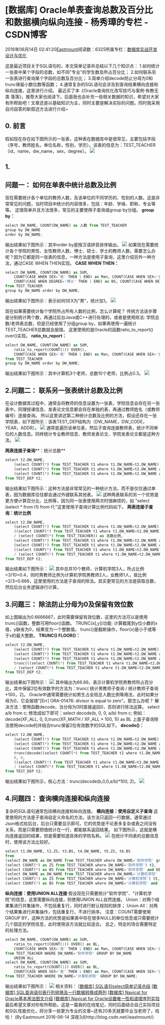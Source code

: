 
# [数据库] Oracle单表查询总数及百分比和数据横向纵向连接 - 杨秀璋的专栏 - CSDN博客

2016年06月14日 02:41:20[Eastmount](https://me.csdn.net/Eastmount)阅读数：6325所属专栏：[数据库实战开发设计与优化](https://blog.csdn.net/column/details/14842.html)



这是最近项目关于SQL语句的，本文简单记录并总结以下几个知识点：
1.如何统计一张表中某个字段的总数，如不同"专业"的学生数及所占百分比；
2.如何联系另一张表进行查询某个字段的总数及百分比；
3.简单介绍decode防止分母为0和trunc保留小数位数等函数；
4.通常复杂的SQL语句会涉及到查询结果横向连接和纵向连接，这里进行介绍。
最近买了本《Oracle查询优化改写技巧与案例·有教无类 落落》，推荐大家也阅读下。后面我也会补充一些相关数据的知识，希望对大家有所帮助吧！文章还是以基础知识为主，同时主要是解决实际的问题。同时我采用自问自答的新叙述方法进行介绍~

## 0. 前言
假如现在存在如下图所示的一张表，这种表在数据库中是很常见，主要包括字段（序号，教师姓名，单位名称，性别，学历）。该表的信息为：TEST_TEACHER（id，name，dw_name，sex，degree）。
![](https://img-blog.csdn.net/20160613203321425)


## 1.
## 问题一： 如何在单表中统计总数及比例
现在需要统计各个单位的教师人数，及该单位的不同学历的、性别的人数。这是非常常见的问题，当时项目中统计的内容很多，包括：年龄、学缘、职称、专业等等。
这很简单并且方法很多，常见的主要使用子查询或group by分组。
**group by：**
```python
select DW_NAME, COUNT(DW_NAME) as 人数 from TEST_TEACHER
group by DW_NAME
order by DW_NAME;
```
输出结果如下图所示：其中order by是按汉语拼音排序输出。
![](https://img-blog.csdn.net/20160613210436467)
如果现在需要统计各个学院的男性、女性教师人数，博士、硕士、学士的教师人数，需要怎么办呢？因为它都是同一张表的信息，一种方法是使用子查询，这里介绍另外一种方法，通过CASE WHEN THEN实现。
**CASE WHEN THEN：**
```python
select DW_NAME, COUNT(DW_NAME) as SUM, 
    COUNT(CASE WHEN SEX='男' THEN 1 END) as Man, COUNT(CASE WHEN SEX='女' THEN 1 END) as Women,
    COUNT(CASE WHEN DEGREE='博士' THEN 1 END) as BS, COUNT(CASE WHEN DEGREE='硕士' THEN 1 END) as SS
from TEST_TEACHER  
group by DW_NAME order by DW_NAME;
```
输出结果如下图所示：表示如何SEX为"男"，统计加1。
![](https://img-blog.csdn.net/20160614003831363)

现在如果需要统计每个学院所占所有人数的比例，怎么计算呢？
传统方法该步骤是分别统计两个数，再通过后台Java或C++进行处理的，或者是使用除法: 学院总数/老师表总数，但是已经使用了分组group by，如果再使用一遍统计TEST_TEACHER总数就会报错。
这里使用的是Oracle的函数ratio_to_report() over()实现。
**ratio_to_report：**
```python
select DW_NAME, COUNT(DW_NAME) as SUM, 
    ratio_to_report(COUNT(1)) OVER(),
    COUNT(CASE WHEN SEX='男' THEN 1 END) as Man, COUNT(CASE WHEN SEX='女' THEN 1 END) as Women
from TEST_TEACHER  
group by DW_NAME order by DW_NAME;
```
输出结果如下图所示：其中计算机3个老师，总数10个老师，比例占0.3。
![](https://img-blog.csdn.net/20160614005210108)

## 2.问题二： 联系另一张表统计总数及比例
在设计数据库过程中，通常会将教师的信息设置为一张表，学院信息会存在另一张表中，同理授课信息、发表论文信息都会存在单独的表，再通过教师姓名（或教师编号）连接查询。
所以这里讲述第二种统计总数及比例的方法，假设还存在一张学院表，如下图所示：该表TEST_DEP结构为（DW_NAME，DW_CODE，YEAR，ADDR）。
![](https://img-blog.csdn.net/20160614010734487)
通常是遍历该单位表，然后子查询连接教师表，统计不同单位的人数信息。同样统计专业教师信息、教师发表论文、学院发表论文都是这种方法。
![](https://img-blog.csdn.net/20160613203321425)

**两表连接子查询****：统计总数**
```python
select t2.DW_NAME, 
    (select COUNT(*) from TEST_TEACHER t1 where t1.DW_NAME=t2.DW_NAME) as 总数,
    (select COUNT(*) from TEST_TEACHER t1 where t1.DW_NAME=t2.DW_NAME and SEX='男') as 男,
    (select COUNT(*) from TEST_TEACHER t1 where t1.DW_NAME=t2.DW_NAME and SEX='女') as 女
from TEST_DEP t2;
```
输出结果如下图所示：这种方法是非常常见的一种统计方法，而不是仅仅通过单表，因为数据库往往都会通过外键联系其他表。
![](https://img-blog.csdn.net/20160614011846877)
这种两表联系的另一个优势是更方便计算百分比、比例等，因为同一张表使用两次时很麻烦的，如 "select (select * from t1) from t1;"这里使用子查询计算比例代码如下。
**两表连接子查询：统计比例**
```python
select t2.DW_NAME, 
    (select COUNT(*) from TEST_TEACHER t1 where t1.DW_NAME=t2.DW_NAME) as 总数,
    ((select COUNT(*) from TEST_TEACHER t1 where t1.DW_NAME=t2.DW_NAME) 
    / (select COUNT(*) from TEST_TEACHER)) as 总数比例,
    (select COUNT(*) from TEST_TEACHER t1 where t1.DW_NAME=t2.DW_NAME and SEX='男') as 男,
    (select COUNT(*) from TEST_TEACHER t1 where t1.DW_NAME=t2.DW_NAME and SEX='女') as 女,
    ((select COUNT(*) from TEST_TEACHER t1 where t1.DW_NAME=t2.DW_NAME and SEX='男')
    / (select COUNT(*) from TEST_TEACHER t1 where t1.DW_NAME=t2.DW_NAME)) as 男教师比例
from TEST_DEP t2;
```
输出结果如下图所示：
![](https://img-blog.csdn.net/20160614013138128)
其中总共10个教师，计算机学院3人，所占比例=3/10=0.4，同时男教师比例为计算机学院男教师2人，女教师1人，故比例=2/3=0.666，这里使用的方法是子查询的除法。其实更常见的方法是获取总数，然后后台业务逻辑进行计算。


## 3.问题三： 除法防止分母为0及保留有效位数
如上图输出为0.6666667，此时需要保留有效位数，这里的方法可以是使用trunc()函数，整数可用floor()函数。
TRUNC(x[,y])功能: 计算截尾到y位小数的x值，y缺省为0，结果变为一个整数值。
trunc()是截断操作，floor(x)是小于或等于x的最大整数。
**TRUNC() FLOOR()：**
```python
select t2.DW_NAME, 
    (select COUNT(*) from TEST_TEACHER t1 where t1.DW_NAME=t2.DW_NAME) as 总数,
    (select COUNT(*) from TEST_TEACHER t1 where t1.DW_NAME=t2.DW_NAME and SEX='男') as 男,
    (select COUNT(*) from TEST_TEACHER t1 where t1.DW_NAME=t2.DW_NAME and SEX='女') as 女,
    trunc(((select COUNT(*) from TEST_TEACHER t1 where t1.DW_NAME=t2.DW_NAME and SEX='男')
    / (select COUNT(*) from TEST_TEACHER t1 where t1.DW_NAME=t2.DW_NAME))*100,2) as 百分比
from TEST_DEP t2;
```
输出结果如下图所示：
![](https://img-blog.csdn.net/20160614015036294)
其中输出为66.66，表示计算机学院男教师所占百分比，其中保留2位有效数字的方法为：trunc( 统计男教师子查询 / 统计教师子查询*100，2)。
Oracle中通常需要统计如男生占全班总人数比例等用法，此时如果分母为0，它会报错"[Err] ORA-01476: divisor
 is equal to zero"。那怎么办呢？
解决方法：使用函数decode，当分母为0时直接返回0，否则进行除法运算。
select a/b from c; 修改成如下即可：select decode(b, 0, 0, a/b) from c;
例如：decode(XF_ALL, 0, 0,trunc(XF_MATH / XF_ALL * 100, 1)) as
 BL
上面子查询除法使用decode的并结合trunc保留2位有效数字的SQL如下。
**decode()：**
```python
select t2.DW_NAME, 
    (select COUNT(*) from TEST_TEACHER t1 where t1.DW_NAME=t2.DW_NAME) as 总数,
    (select COUNT(*) from TEST_TEACHER t1 where t1.DW_NAME=t2.DW_NAME and SEX='男') as 男,
    (select COUNT(*) from TEST_TEACHER t1 where t1.DW_NAME=t2.DW_NAME and SEX='女') as 女,
    trunc(decode((select COUNT(*) from TEST_TEACHER t1 where t1.DW_NAME=t2.DW_NAME),
    0, 0, 
    ((select COUNT(*) from TEST_TEACHER t1 where t1.DW_NAME=t2.DW_NAME and SEX='男')
    / (select COUNT(*) from TEST_TEACHER t1 where t1.DW_NAME=t2.DW_NAME)))*100,2) as 百分比
from TEST_DEP t2;
```
输出结果如下图所示，核心方法：trunc(decode(b,0,0,a/b)*100, 2)。
![](https://img-blog.csdn.net/20160614015036294)


## 4.问题四： 查询横向连接和纵向连接
复杂的SQL语句通常包括横向连接和纵向连接。
**横向连接：使用自定义子查询**
这里使用的方法是子查询自定义命名的方法，该方法只返回一行数据，通常通过Json格式给后台，后台只需要显示即可。它的优势是不论表多复杂或表之间没有关系，而是只需要把值统计在一行，都能联系返回结果。
如下图所示，这就是横向连接返回的结果，但是需要知道具体的学院名称。
![](https://img-blog.csdn.net/20160614021454418)
在统计不同表的总数信息时，使用该方法比较好。
```python
select t1.DW_NAME, t2.ZS, t3.BS, t4.DW_NAME, t5.ZS, t6.BS
from 
(select DW_NAME as DW_NAME from TEST_TEACHER where DW_NAME='软件学院' group by DW_NAME) t1,
(select COUNT(*) as ZS from TEST_TEACHER where DW_NAME='软件学院') t2,
(select COUNT(*) as BS from TEST_TEACHER where DW_NAME='软件学院' and DEGREE='博士') t3,
(select DW_NAME as DW_NAME from TEST_TEACHER where DW_NAME='计算机学院' group by DW_NAME) t4,
(select COUNT(*) as ZS from TEST_TEACHER where DW_NAME='计算机学院') t5,
(select COUNT(*) as BS from TEST_TEACHER where DW_NAME='计算机学院' and DEGREE='博士') t6;
```
**纵向连接：使用UNION ALL连接**
假设现在只需要统计"软件学院"、"计算机学院"的信息，这里需要纵向连接，则使用UNION ALL自然连接。
Union：对两个结果集进行并集操作，不包括重复行，同时进行默认规则的排序；
Union All：对两个结果集进行并集操作，包括重复行，不进行排序。
注意：COUNT需要使用GROUP BY，这种方法的优势是如果表中存在很多NULL的单位信息或只需要统计几个固定的学院信息，此时使用该方法就比较适合。
总之，特定的场合需要特定的处理方法。
```python
select DW_NAME, COUNT(DW_NAME) as SUM, 
    ratio_to_report(COUNT(1)) OVER() as BL,
    COUNT(CASE WHEN SEX='男' THEN 1 END) as Man, COUNT(CASE WHEN SEX='女' THEN 1 END) as Women
from TEST_TEACHER WHERE DW_NAME='软件学院' GROUP BY DW_NAME
    UNION ALL
select DW_NAME, COUNT(DW_NAME) as SUM, 
    ratio_to_report(COUNT(1)) OVER() as BL,
    COUNT(CASE WHEN SEX='男' THEN 1 END) as Man, COUNT(CASE WHEN SEX='女' THEN 1 END) as Women
from TEST_TEACHER WHERE DW_NAME='计算机学院' GROUP BY DW_NAME;
```
输出结果如下图所示：
![](https://img-blog.csdn.net/20160614023530707)
相关资料：
[
[数据库] SQL语句select简单记录总结](http://blog.csdn.net/eastmount/article/details/50528621)
[[数据库] SQL查询语句表行列转换及一行数据转换成两列](http://blog.csdn.net/eastmount/article/details/50559008)
[[数据库] Navicat for Oracle基本用法图文介绍](http://blog.csdn.net/eastmount/article/details/51062044)
[[数据库] Navicat for Oracle设置唯一性和递增序列实验](http://blog.csdn.net/eastmount/article/details/51118605)
最后希望文章对你有所帮助，这是一篇我的在线笔记，同时后面结合自己实际项目和SQL性能优化，将分享一些更为专业的文章~还有20多天就要毕业当老师了，哈哈！
(By:Eastmount 2016-06-14 深夜3点http://blog.csdn.net//eastmount/)


